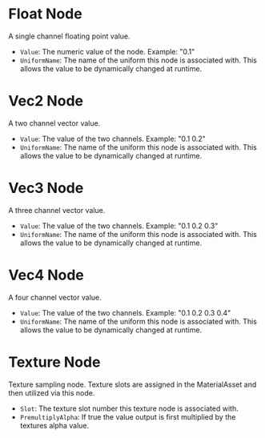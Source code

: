 # Float Node

A single channel floating point value. 

- `Value`: 
    The numeric value of the node. Example: "0.1"
- `UniformName`: 
    The name of the uniform this node is associated with. This allows the value to be dynamically changed at runtime.

# Vec2 Node

A two channel vector value. 

- `Value`: 
    The value of the two channels. Example: "0.1 0.2"
- `UniformName`: 
    The name of the uniform this node is associated with. This allows the value to be dynamically changed at runtime.

# Vec3 Node

A three channel vector value. 

- `Value`: 
    The value of the two channels. Example: "0.1 0.2 0.3"
- `UniformName`: 
    The name of the uniform this node is associated with. This allows the value to be dynamically changed at runtime.

# Vec4 Node

A four channel vector value. 

- `Value`: 
    The value of the two channels. Example: "0.1 0.2 0.3 0.4"
- `UniformName`: 
    The name of the uniform this node is associated with. This allows the value to be dynamically changed at runtime.

# Texture Node

Texture sampling node. Texture slots are assigned in the MaterialAsset and then utilized via this node.

- `Slot`: 
    The texture slot number this texture node is associated with.
- `PremultiplyAlpha`: 
    If true the value output is first multiplied by the textures alpha value.